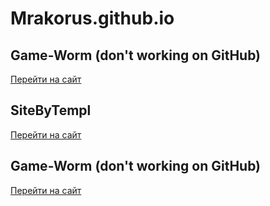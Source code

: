 # Mrakorus.github.io

## Game-Worm (don't working on GitHub)

[Перейти на сайт](http://Mrakorus.github.io/Game-Worm/ "Перейти")

## SiteByTempl

[Перейти на сайт](http://Mrakorus.github.io/SiteByTempl/)

## Game-Worm (don't working on GitHub)

[Перейти на сайт](http://Mrakorus.github.io/SiteByTempl2_corporate-landing/)

